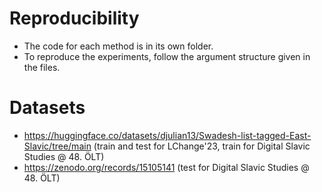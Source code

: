 # Reproducibility

* The code for each method is in its own folder.
* To reproduce the experiments, follow the argument structure given in the files.

# Datasets

* https://huggingface.co/datasets/djulian13/Swadesh-list-tagged-East-Slavic/tree/main (train and test for LChange'23, train for Digital Slavic Studies @ 48. ÖLT)
* https://zenodo.org/records/15105141 (test for Digital Slavic Studies @ 48. ÖLT)
